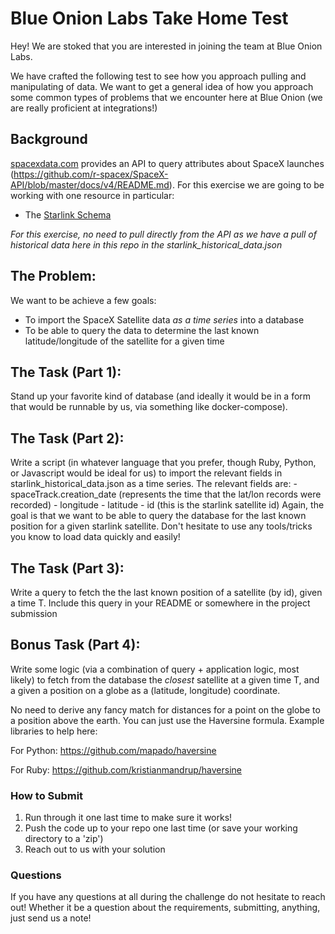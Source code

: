 # Blue Onion Labs Take Home Test

Hey! We are stoked that you are interested in joining the team at Blue Onion Labs.

We have crafted the following test to see how you approach pulling and manipulating of data. We want to get a general idea of how you approach some common types of problems that we encounter here at Blue Onion (we are really proficient at integrations!)

## Background
[spacexdata.com](https://docs.spacexdata.com/) provides an API to query attributes about SpaceX launches (https://github.com/r-spacex/SpaceX-API/blob/master/docs/v4/README.md). For this exercise we are going to be working with one resource in particular:
- The [Starlink Schema](https://github.com/r-spacex/SpaceX-API/blob/master/docs/v4/starlink/schema.md)

*For this exercise, no need to pull directly from the API as we have a pull of historical data here in this repo in the starlink_historical_data.json*

## The Problem:
We want to be achieve a few goals:
  - To import the SpaceX Satellite data _as a time series_ into a database
  - To be able to query the data to determine the last known latitude/longitude of the satellite for a given time

## The Task (Part 1):

Stand up your favorite kind of database (and ideally it would be in a form that would be runnable by us, via something like docker-compose).

## The Task (Part 2):

Write a script (in whatever language that you prefer, though Ruby, Python, or Javascript would be ideal for us) to import the relevant fields in starlink_historical_data.json as a time series. The relevant fields are:
    - spaceTrack.creation_date (represents the time that the lat/lon records were recorded)
    - longitude
    - latitude
    - id (this is the starlink satellite id)
Again, the goal is that we want to be able to query the database for the last known position for a given starlink satellite.
Don't hesitate to use any tools/tricks you know to load data quickly and easily!

## The Task (Part 3):

Write a query to fetch the the last known position of a satellite (by id), given a time T. Include this query in your README or somewhere in the project submission

## Bonus Task (Part 4):

Write some logic (via a combination of query + application logic, most likely) to fetch from the database the _closest_ satellite at a given time T, and a given a position on a globe as a (latitude, longitude) coordinate.

No need to derive any fancy match for distances for a point on the globe to a position above the earth. You can just use the Haversine formula. Example libraries to help here:

For Python: https://github.com/mapado/haversine

For Ruby: https://github.com/kristianmandrup/haversine

### How to Submit

1. Run through it one last time to make sure it works!
2. Push the code up to your repo one last time (or save your working directory to a 'zip')
3. Reach out to us with your solution

### Questions

If you have any questions at all during the challenge do not hesitate to reach out! Whether it be a question about the requirements, submitting, anything, just send us a note!
